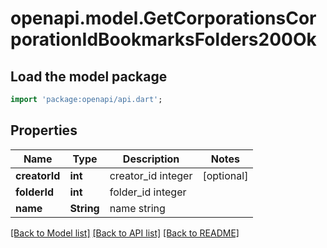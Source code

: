 # openapi.model.GetCorporationsCorporationIdBookmarksFolders200Ok

## Load the model package
```dart
import 'package:openapi/api.dart';
```

## Properties
Name | Type | Description | Notes
------------ | ------------- | ------------- | -------------
**creatorId** | **int** | creator_id integer | [optional] 
**folderId** | **int** | folder_id integer | 
**name** | **String** | name string | 

[[Back to Model list]](../README.md#documentation-for-models) [[Back to API list]](../README.md#documentation-for-api-endpoints) [[Back to README]](../README.md)


